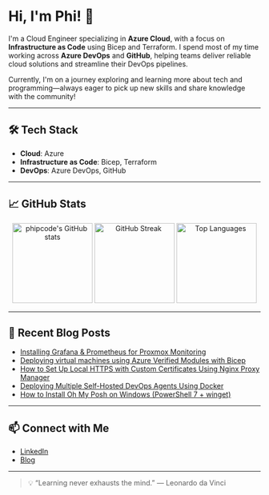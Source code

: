 # Hi, I'm Phi! 👋

I'm a Cloud Engineer specializing in **Azure Cloud**, with a focus on **Infrastructure as Code** using Bicep and Terraform. I spend most of my time working across **Azure DevOps** and **GitHub**, helping teams deliver reliable cloud solutions and streamline their DevOps pipelines.

Currently, I'm on a journey exploring and learning more about tech and programming—always eager to pick up new skills and share knowledge with the community!

---

## 🛠️ Tech Stack

- **Cloud**: Azure
- **Infrastructure as Code**: Bicep, Terraform
- **DevOps**: Azure DevOps, GitHub

---

## 📈 GitHub Stats

<p align="center">
  <img src="https://github-readme-stats.vercel.app/api?username=phipcode&show_icons=true&theme=dark" alt="phipcode's GitHub stats" height="160" />
  <img src="https://github-readme-streak-stats.herokuapp.com?user=phipcode&theme=dark&date_format=M%20j%5B%2C%20Y%5D" alt="GitHub Streak" height="160"/>
  <img src="https://github-readme-stats.vercel.app/api/top-langs/?username=phipcode&layout=compact&theme=dark" alt="Top Languages" height="160"/>
</p>

---

## 📝 Recent Blog Posts

<!-- BLOG-POST-LIST:START -->
- [Installing Grafana &amp; Prometheus for Proxmox Monitoring](https://phiptech.com/installing-grafana-prometheus-for-proxmox-monitoring/)
- [Deploying virtual machines  using Azure Verified Modules with Bicep](https://phiptech.com/deploying-virtual-machines-using-azure-verfied-modules-with-bicep/)
- [How to Set Up Local HTTPS with Custom Certificates Using Nginx Proxy Manager](https://phiptech.com/how-to-set-up-https-locally-using-nginx-proxy-manager/)
- [Deploying Multiple Self-Hosted DevOps Agents Using Docker](https://phiptech.com/how-to-run-multiple-azure-devops-self-hosted-agents-using-docker-and-a-dockerfile/)
- [How to Install Oh My Posh on Windows &lpar;PowerShell 7 + winget&rpar;](https://phiptech.com/how-to-install-oh-my-posh-on-windows-powershell-7-winget/)
<!-- BLOG-POST-LIST:END -->

---

## 📫 Connect with Me

- [LinkedIn](https://www.linkedin.com/in/phi-pham-4070b397)
- [Blog](https://phiptech.com)

---

> 💡 “Learning never exhausts the mind.” — Leonardo da Vinci
